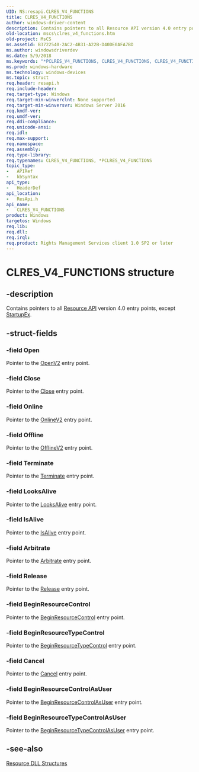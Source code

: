 ```yaml
---
UID: NS:resapi.CLRES_V4_FUNCTIONS
title: CLRES_V4_FUNCTIONS
author: windows-driver-content
description: Contains pointers to all Resource API version 4.0 entry points, except StartupEx.
old-location: mscs\clres_v4_functions.htm
old-project: MsCS
ms.assetid: B3722540-2AC2-4B31-A22B-D40DE0AFA7BD
ms.author: windowsdriverdev
ms.date: 5/9/2018
ms.keywords: "*PCLRES_V4_FUNCTIONS, CLRES_V4_FUNCTIONS, CLRES_V4_FUNCTIONS structure [Failover Cluster], PCLRES_V4_FUNCTIONS, PCLRES_V4_FUNCTIONS structure pointer [Failover Cluster], mscs.clres_v4_functions, resapi/CLRES_V4_FUNCTIONS, resapi/PCLRES_V4_FUNCTIONS"
ms.prod: windows-hardware
ms.technology: windows-devices
ms.topic: struct
req.header: resapi.h
req.include-header: 
req.target-type: Windows
req.target-min-winverclnt: None supported
req.target-min-winversvr: Windows Server 2016
req.kmdf-ver: 
req.umdf-ver: 
req.ddi-compliance: 
req.unicode-ansi: 
req.idl: 
req.max-support: 
req.namespace: 
req.assembly: 
req.type-library: 
req.typenames: CLRES_V4_FUNCTIONS, *PCLRES_V4_FUNCTIONS
topic_type:
-	APIRef
-	kbSyntax
api_type:
-	HeaderDef
api_location:
-	ResApi.h
api_name:
-	CLRES_V4_FUNCTIONS
product: Windows
targetos: Windows
req.lib: 
req.dll: 
req.irql: 
req.product: Rights Management Services client 1.0 SP2 or later
---
```


# CLRES_V4_FUNCTIONS structure


## -description


Contains pointers to all <a href="https://msdn.microsoft.com/764a35dd-a681-4af0-8e2c-281a254a3a30">Resource API</a> version 4.0 entry 
    points, except <a href="https://msdn.microsoft.com/7C669EDC-B7A1-4623-91A9-5D8C5949B50A">StartupEx</a>.


## -struct-fields




### -field Open

Pointer to the <a href="https://msdn.microsoft.com/EA798D15-9458-4F66-8D0E-13DA383552F7">OpenV2</a> entry point.


### -field Close

Pointer to the <a href="https://msdn.microsoft.com/library/windows/hardware/hh451151">Close</a> entry point.


### -field Online

Pointer to the <a href="https://msdn.microsoft.com/0462CDFD-6499-4FF8-8B5C-4DC15AC30169">OnlineV2</a> entry point.


### -field Offline

Pointer to the <a href="https://msdn.microsoft.com/2983B328-08ED-4DA6-8DC2-79D44C710888">OfflineV2</a> entry point.


### -field Terminate

Pointer to the <a href="https://msdn.microsoft.com/b53ab7db-ed17-4386-8a5f-5d0b0d1cb1b3">Terminate</a> entry point.


### -field LooksAlive

Pointer to the <a href="https://msdn.microsoft.com/cfc57325-847d-4f59-bee8-6a02b0a2ef32">LooksAlive</a> entry point.


### -field IsAlive

Pointer to the <a href="https://msdn.microsoft.com/ff7661af-0a24-4a2e-bb31-c967845a4ff4">IsAlive</a> entry point.


### -field Arbitrate

Pointer to the <a href="https://msdn.microsoft.com/dc16b785-bbb1-4917-a826-e49445a86c26">Arbitrate</a> entry point.


### -field Release

Pointer to the <a href="https://msdn.microsoft.com/9e8e4557-b223-4f8f-9393-67f589181754">Release</a> entry point.


### -field BeginResourceControl

Pointer to the <a href="https://msdn.microsoft.com/1B95607F-658A-469D-8935-DF7E537D1509">BeginResourceControl</a> entry 
      point.


### -field BeginResourceTypeControl

Pointer to the <a href="https://msdn.microsoft.com/9D5D5ADB-9707-4690-9B91-CC99F68DE2A8">BeginResourceTypeControl</a> entry 
      point.


### -field Cancel

Pointer to the <a href="https://msdn.microsoft.com/library/windows/hardware/hh406716">Cancel</a> entry point.


### -field BeginResourceControlAsUser

Pointer to the <a href="https://msdn.microsoft.com/58F065C6-0AE1-481D-ADA0-CF2907CB45DC">BeginResourceControlAsUser</a> entry point.


### -field BeginResourceTypeControlAsUser

Pointer to the <a href="https://msdn.microsoft.com/0A95F509-0B07-4E6C-B200-FCF11A0A95F0">BeginResourceTypeControlAsUser</a> entry point.


## -see-also




<a href="https://msdn.microsoft.com/9ab4b974-28b5-4f33-a7c4-b9b2472059aa">Resource DLL Structures</a>
 

 

